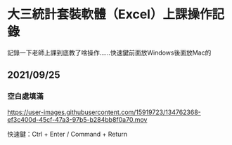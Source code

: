 # 大三統計套裝軟體（Excel）上課操作記錄

記錄一下老師上課到底教了啥操作......快速鍵前面放Windows後面放Mac的

## 2021/09/25

### 空白處填滿


https://user-images.githubusercontent.com/15919723/134762368-ef3c400d-45cf-47a3-97b5-b284bb8f0a70.mov

快速鍵：Ctrl + Enter / Command + Return

